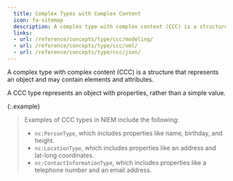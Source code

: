 ```yaml
---
  title: Complex Types with Complex Content
  icon: fa-sitemap
  description: A complex type with complex content (CCC) is a structure that represents an object and may contain elements and attributes.
  links:
  - url: /reference/concepts/type/ccc/modeling/
  - url: /reference/concepts/type/ccc/xml/
  - url: /reference/concepts/type/ccc/json/
---
```


A complex type with complex content (CCC) is a structure that represents an object and may contain elements and attributes.

A CCC type represents an object with properties, rather than a simple value.

{:.example}
>Examples of CCC types in NIEM include the following:
>
>- `nc:PersonType`, which includes properties like name, birthday, and height.
>- `nc:LocationType`, which includes properties like an address and lat-long coordinates.
>- `nc:ContactInformationType`, which includes properties like a telephone number and an email address.

<!--more-->